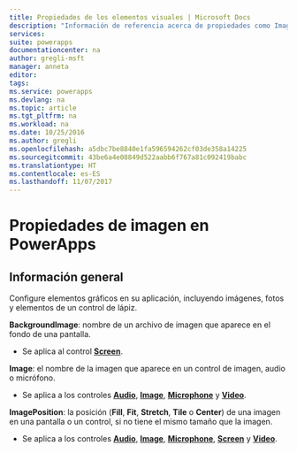 ```yaml
---
title: Propiedades de los elementos visuales | Microsoft Docs
description: "Información de referencia acerca de propiedades como Image, ImagePosition y BackgroundImage"
services: 
suite: powerapps
documentationcenter: na
author: gregli-msft
manager: anneta
editor: 
tags: 
ms.service: powerapps
ms.devlang: na
ms.topic: article
ms.tgt_pltfrm: na
ms.workload: na
ms.date: 10/25/2016
ms.author: gregli
ms.openlocfilehash: a5dbc7be8840e1fa596594262cf03de358a14225
ms.sourcegitcommit: 43be6a4e08849d522aabb6f767a81c092419babc
ms.translationtype: HT
ms.contentlocale: es-ES
ms.lasthandoff: 11/07/2017
---
```

# <a name="image-properties-in-powerapps"></a>Propiedades de imagen en PowerApps
## <a name="overview"></a>Información general
Configure elementos gráficos en su aplicación, incluyendo imágenes, fotos y elementos de un control de lápiz.

**BackgroundImage**: nombre de un archivo de imagen que aparece en el fondo de una pantalla.

* Se aplica al control **[Screen](control-screen.md)**.

**Image**: el nombre de la imagen que aparece en un control de imagen, audio o micrófono.

* Se aplica a los controles **[Audio](control-audio-video.md)**, **[Image](control-image.md)**, **[Microphone](control-microphone.md)** y **[Video](control-audio-video.md)**.

**ImagePosition**: la posición (**Fill**, **Fit**, **Stretch**, **Tile** o **Center**) de una imagen en una pantalla o un control, si no tiene el mismo tamaño que la imagen.

* Se aplica a los controles **[Audio](control-audio-video.md)**, **[Image](control-image.md)**, **[Microphone](control-microphone.md)**, **[Screen](control-screen.md)** y **[Video](control-audio-video.md)**.

